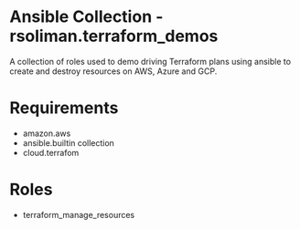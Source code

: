 # Ansible Collection - rsoliman.terraform_demos

A collection of roles used to demo driving Terraform plans using ansible to create and destroy resources on AWS, Azure and GCP.

# Requirements

- amazon.aws
- ansible.builtin collection
- cloud.terrafom

# Roles

- terraform_manage_resources
